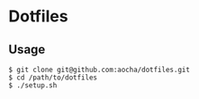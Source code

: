 # Dotfiles

## Usage

```shell
$ git clone git@github.com:aocha/dotfiles.git
$ cd /path/to/dotfiles
$ ./setup.sh
```
